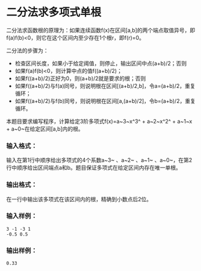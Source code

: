 # 二分法求多项式单根
二分法求函数根的原理为：如果连续函数f(x)在区间[a,b]的两个端点取值异号，即f(a)f(b)<0，则它在这个区间内至少存在1个根r，即f(r)=0。

二分法的步骤为：
- 检查区间长度，如果小于给定阈值，则停止，输出区间中点(a+b)/2；否则
- 如果f(a)f(b)<0，则计算中点的值f((a+b)/2)；
- 如果f((a+b)/2)正好为0，则(a+b)/2就是要求的根；否则
- 如果f((a+b)/2)与f(a)同号，则说明根在区间[(a+b)/2,b]，令a=(a+b)/2，重复循环；
- 如果f((a+b)/2)与f(b)同号，则说明根在区间[a,(a+b)/2]，令b=(a+b)/2，重复循环。

本题目要求编写程序，计算给定3阶多项式f(x)=a~3~x^3^ + a~2~x^2^ + a~1~x + a~0~在给定区间[a,b]内的根。

### 输入格式：
输入在第1行中顺序给出多项式的4个系数a~3~ 、a~2~ 、a~1~ 、a~0~，在第2行中顺序给出区间端点a和b。题目保证多项式在给定区间内存在唯一单根。

### 输出格式：
在一行中输出该多项式在该区间内的根，精确到小数点后2位。

### 输入样例：
```
3 -1 -3 1
-0.5 0.5
```
### 输出样例：
```
0.33
```